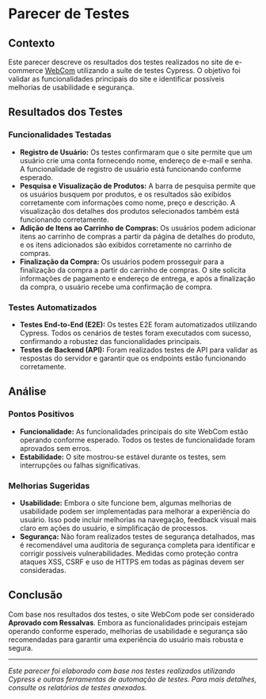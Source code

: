 # Parecer de Testes

## Contexto

Este parecer descreve os resultados dos testes realizados no site de e-commerce [WebCom](https://automationexercise.com/) utilizando a suíte de testes Cypress. O objetivo foi validar as funcionalidades principais do site e identificar possíveis melhorias de usabilidade e segurança.

## Resultados dos Testes

### Funcionalidades Testadas

- **Registro de Usuário:** Os testes confirmaram que o site permite que um usuário crie uma conta fornecendo nome, endereço de e-mail e senha. A funcionalidade de registro de usuário está funcionando conforme esperado.
- **Pesquisa e Visualização de Produtos:** A barra de pesquisa permite que os usuários busquem por produtos, e os resultados são exibidos corretamente com informações como nome, preço e descrição. A visualização dos detalhes dos produtos selecionados também está funcionando corretamente.
- **Adição de Itens ao Carrinho de Compras:** Os usuários podem adicionar itens ao carrinho de compras a partir da página de detalhes do produto, e os itens adicionados são exibidos corretamente no carrinho de compras.
- **Finalização da Compra:** Os usuários podem prosseguir para a finalização da compra a partir do carrinho de compras. O site solicita informações de pagamento e endereço de entrega, e após a finalização da compra, o usuário recebe uma confirmação de compra.

### Testes Automatizados

- **Testes End-to-End (E2E):** Os testes E2E foram automatizados utilizando Cypress. Todos os cenários de testes foram executados com sucesso, confirmando a robustez das funcionalidades principais.
- **Testes de Backend (API):** Foram realizados testes de API para validar as respostas do servidor e garantir que os endpoints estão funcionando corretamente.

## Análise

### Pontos Positivos

- **Funcionalidade:** As funcionalidades principais do site WebCom estão operando conforme esperado. Todos os testes de funcionalidade foram aprovados sem erros.
- **Estabilidade:** O site mostrou-se estável durante os testes, sem interrupções ou falhas significativas.

### Melhorias Sugeridas

- **Usabilidade:** Embora o site funcione bem, algumas melhorias de usabilidade podem ser implementadas para melhorar a experiência do usuário. Isso pode incluir melhorias na navegação, feedback visual mais claro em ações do usuário, e simplificação de processos.
- **Segurança:** Não foram realizados testes de segurança detalhados, mas é recomendável uma auditoria de segurança completa para identificar e corrigir possíveis vulnerabilidades. Medidas como proteção contra ataques XSS, CSRF e uso de HTTPS em todas as páginas devem ser consideradas.

## Conclusão

Com base nos resultados dos testes, o site WebCom pode ser considerado **Aprovado com Ressalvas**. Embora as funcionalidades principais estejam operando conforme esperado, melhorias de usabilidade e segurança são recomendadas para garantir uma experiência do usuário mais robusta e segura.

---

_Este parecer foi elaborado com base nos testes realizados utilizando Cypress e outras ferramentas de automação de testes. Para mais detalhes, consulte os relatórios de testes anexados._
